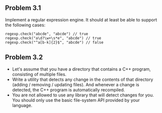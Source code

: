 ## Problem 3.1

Implement a regular expression engine. It should at least be able to support the following cases:

```
regexp.check("abcde", "abcde") // true
regexp.check("a\d?\w+\s*e", "abcde") // true
regexp.check("^a[b-k]{2}$", "abcde") // false
```

## Problem 3.2

- Let's assume that you have a directory that contains a C++ program, consisting of multiple files.
- Write a utility that detects any change in the contents of that directory (adding / removing / updating files). And whenever a change is detected, the C++ program is automatically recompiled.
- You are not allowed to use any library that will detect changes for you. You should only use the basic file-system API provided by your language.
